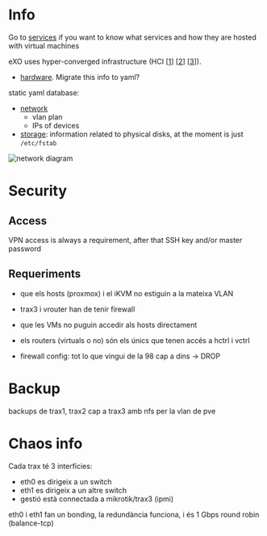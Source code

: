 # Info

Go to [services](https://github.com/guifi-exo/public/tree/master/infrastructure/acer30/services) if you want to know what services and how they are hosted with virtual machines

eXO uses hyper-converged infrastructure (HCI [[1](https://en.wikipedia.org/wiki/Hyper-converged_infrastructure)] [[2](http://www.helixstorm.com/hyperconverged-infrastructure/)] [[3](https://www.prowesscorp.com/hyper-converged-infrastructure-the-next-data-center-evolution/)]).

- [hardware](https://github.com/guifi-exo/public/blob/master/infrastructure/acer30/hardware.md). Migrate this info to yaml?

static yaml database:

- [network](https://github.com/guifi-exo/public/blob/master/infrastructure/acer30/db/network.yml)
    - vlan plan
    - IPs of devices
- [storage](https://github.com/guifi-exo/public/blob/master/infrastructure/acer30/db/storage.yml): information related to physical disks, at the moment is just `/etc/fstab`


![network diagram](https://github.com/guifi-exo/public/raw/master/infrastructure/acer30/diagrams/network_diagram.png)

# Security

## Access

VPN access is always a requirement, after that SSH key and/or master password

## Requeriments

- que els hosts (proxmox) i el iKVM no estiguin a la mateixa VLAN
- trax3 i vrouter han de tenir firewall
- que les VMs no puguin accedir als hosts directament
- els routers (virtuals o no) són els únics que tenen accés a hctrl i vctrl


- firewall config: tot lo que vingui de la 98 cap a dins -> DROP

# Backup

backups de trax1, trax2 cap a trax3 amb nfs per la vlan de pve

# Chaos info

Cada trax té 3 interfícies:

- eth0 es dirigeix a un switch
- eth1 es dirigeix a un altre switch
- gestió està connectada a mikrotik/trax3 (ipmi)

eth0 i eth1 fan un bonding, la redundància funciona, i és 1 Gbps round robin (balance-tcp)
